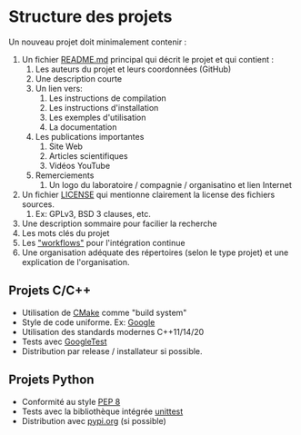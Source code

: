 # Structure des projets

Un nouveau projet doit minimalement contenir :

1. Un fichier [README.md](../README.md) principal qui décrit le projet et qui contient :
   1. Les auteurs du projet et leurs coordonnées (GitHub)
   2. Une description courte
   3. Un lien vers:
      1. Les instructions de compilation
      2. Les instructions d'installation
      3. Les exemples d'utilisation
      4. La documentation
   4. Les publications importantes
      1. Site Web
      2. Articles scientifiques
      3. Vidéos YouTube
   5. Remerciements
      1. Un logo du laboratoire / compagnie / organisatino et lien Internet
2. Un fichier [LICENSE](../LICENSE) qui mentionne clairement la license des fichiers sources.
   1. Ex: GPLv3, BSD 3 clauses, etc.
3. Une description sommaire pour facilier la recherche
4. Les mots clés du projet
5. Les ["workflows"](../.github/workflows) pour l'intégration continue
6. Une organisation adéquate des répertoires (selon le type projet) et une explication de l'organisation.

## Projets C/C++

* Utilisation de [CMake](https://cmake.org/) comme "build system"
* Style de code uniforme. Ex: [Google](https://google.github.io/styleguide/cppguide.html)
* Utilisation des standards modernes C++11/14/20
* Tests avec [GoogleTest](https://github.com/google/googletest)
* Distribution par release / installateur si possible.

## Projets Python

* Conformité au style [PEP 8](https://www.python.org/dev/peps/pep-0008/)
* Tests avec la bibliothèque intégrée [unittest](https://docs.python.org/3/library/unittest.html)
* Distribution avec [pypi.org](https://pypi.org/) (si possible)
